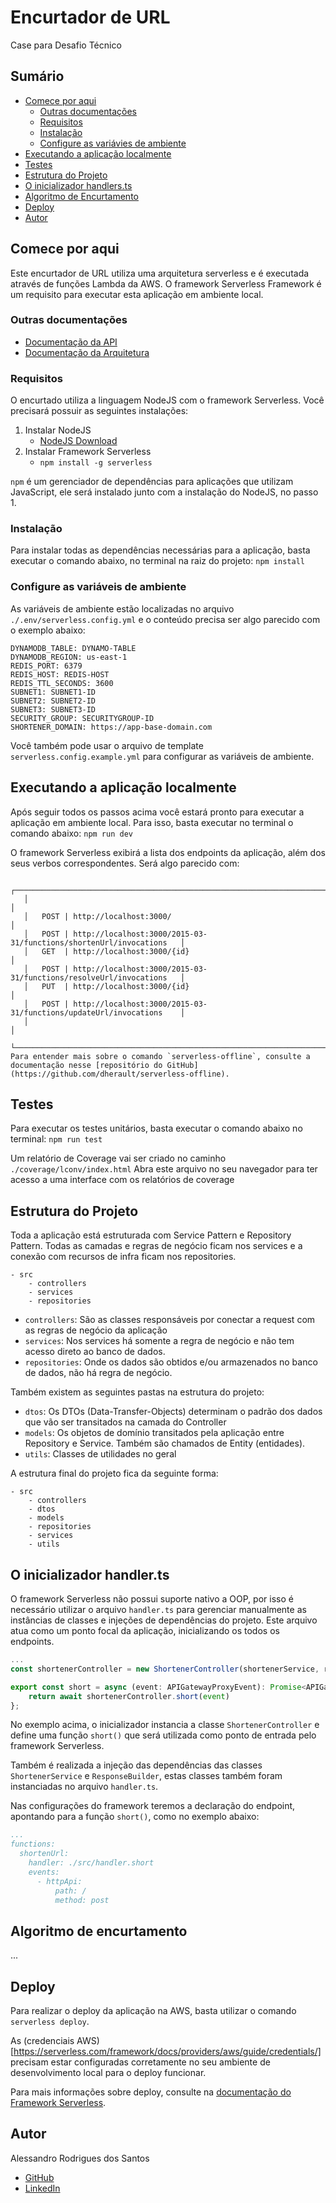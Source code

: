 # Encurtador de URL
Case para Desafio Técnico

## Sumário
- [Comece por aqui](#comece-por-aqui)
	- [Outras documentações](#outras-documentacoes)
	- [Requisitos](#requisitos)
	- [Instalação](#instalação)
	- [Configure as variávies de ambiente](#configure-as-variáveis-de-ambiente)
- [Executando a aplicação localmente](#executando-a-aplicação-localmente)
- [Testes](#testes)
- [Estrutura do Projeto](#estrutura-do-projeto)
- [O inicializador handlers.ts](#o-inicializador-handlerts)
- [Algoritmo de Encurtamento](#algoritmo-de-encurtamento)
- [Deploy](#deployment)
- [Autor](#autor)

## Comece por aqui
Este encurtador de URL utiliza uma arquitetura serverless e é executada através de funções Lambda da AWS. O framework Serverless Framework é um requisito para executar esta aplicação em ambiente local.

### Outras documentações
- [Documentação da API](https://link-para-swagger.com)
- [Documentação da Arquitetura](https://github.com/alessandrorods/meli-shortener-api/blob/main/docs/Architecture.md)

### Requisitos
O encurtado utiliza a linguagem NodeJS com o framework Serverless. Você precisará possuir as seguintes instalações:

1. Instalar NodeJS
	* [NodeJS Download](https://nodejs.org/en/download)
2. Instalar Framework Serverless
	* `npm install -g serverless`

`npm` é um gerenciador de dependências para aplicações que utilizam JavaScript, ele será instalado junto com a instalação do NodeJS, no passo 1.

### Instalação
Para instalar todas as dependências necessárias para a aplicação, basta executar o comando abaixo, no terminal na raiz do projeto:
`npm install`


### Configure as variáveis de ambiente
As variáveis de ambiente estão localizadas no arquivo `./.env/serverless.config.yml` e o conteúdo precisa ser algo parecido com o exemplo abaixo:
```
DYNAMODB_TABLE: DYNAMO-TABLE
DYNAMODB_REGION: us-east-1
REDIS_PORT: 6379
REDIS_HOST: REDIS-HOST
REDIS_TTL_SECONDS: 3600
SUBNET1: SUBNET1-ID
SUBNET2: SUBNET2-ID
SUBNET3: SUBNET3-ID
SECURITY_GROUP: SECURITYGROUP-ID
SHORTENER_DOMAIN: https://app-base-domain.com
```
Você também pode usar o arquivo de template `serverless.config.example.yml` para configurar as variáveis de ambiente.

## Executando a aplicação localmente
Após seguir todos os passos acima você estará pronto para executar a aplicação em ambiente local. Para isso, basta executar no terminal o comando abaixo:
`npm run dev`

O framework Serverless exibirá a lista dos endpoints da aplicação, além dos seus verbos correspondentes.
Será algo parecido com:
```
   ┌──────────────────────────────────────────────────────────────────────────────┐
   │                                                                              │
   │   POST | http://localhost:3000/                                              │
   │   POST | http://localhost:3000/2015-03-31/functions/shortenUrl/invocations   │
   │   GET  | http://localhost:3000/{id}                                          │
   │   POST | http://localhost:3000/2015-03-31/functions/resolveUrl/invocations   │
   │   PUT  | http://localhost:3000/{id}                                          │
   │   POST | http://localhost:3000/2015-03-31/functions/updateUrl/invocations    │
   │                                                                              │
   └──────────────────────────────────────────────────────────────────────────────┘
Para entender mais sobre o comando `serverless-offline`, consulte a documentação nesse [repositório do GitHub](https://github.com/dherault/serverless-offline).

```


## Testes
Para executar os testes unitários, basta executar o comando abaixo no terminal:
`npm run test`

Um relatório de Coverage vai ser criado no caminho `./coverage/lconv/index.html`
Abra este arquivo no seu navegador para ter acesso a uma interface com os relatórios de coverage


## Estrutura do Projeto
Toda a aplicação está estruturada com Service Pattern e Repository Pattern. Todas as camadas e regras de negócio ficam nos services e a conexão com recursos de infra ficam nos repositories.
```
- src
	- controllers
	- services
	- repositories
```
* `controllers`: São as classes responsáveis por conectar a request com as regras de negócio da aplicação
* `services`: Nos services há somente a regra de negócio e não tem acesso direto ao banco de dados.
* `repositories`: Onde os dados são obtidos e/ou armazenados no banco de dados, não há regra de negócio.

Também existem as seguintes pastas na estrutura do projeto:
* `dtos`: Os DTOs (Data-Transfer-Objects) determinam o padrão dos dados que vão ser transitados na camada do Controller
* `models`: Os objetos de domínio transitados pela aplicação entre Repository e Service. Também são chamados de Entity (entidades).
* `utils`: Classes de utilidades no geral

A estrutura final do projeto fica da seguinte forma:
```
- src
	- controllers
	- dtos
	- models
	- repositories
	- services
	- utils
```

## O inicializador handler.ts
O framework Serverless não possui suporte nativo a OOP, por isso é necessário utilizar o arquivo `handler.ts` para gerenciar manualmente as instâncias de classes e injeções de dependências do projeto.
Este arquivo atua como um ponto focal da aplicação, inicializando os todos os endpoints.

```typescript
...
const shortenerController = new ShortenerController(shortenerService, responseBuilder);

export const short = async (event: APIGatewayProxyEvent): Promise<APIGatewayProxyResult> => {
	return await shortenerController.short(event)
};
```
No exemplo acima, o inicializador instancia a classe `ShortenerController` e define uma função `short()` que será utilizada como ponto de entrada pelo framework Serverless.

Também é realizada a injeção das dependências das classes `ShortenerService` e `ResponseBuilder`, estas classes também foram instanciadas no arquivo `handler.ts`.

Nas configurações do framework teremos a declaração do endpoint, apontando para a função `short()`, como no exemplo abaixo:
```yml
...
functions:
  shortenUrl:
    handler: ./src/handler.short
    events:
      - httpApi:
          path: /
          method: post
```

## Algoritmo de encurtamento
...

## Deploy
Para realizar o deploy da aplicação na AWS, basta utilizar o comando `serverless deploy`.

As (credenciais AWS)[https://serverless.com/framework/docs/providers/aws/guide/credentials/] precisam estar configuradas corretamente no seu ambiente de desenvolvimento local para o deploy funcionar.

Para mais informações sobre deploy, consulte na [documentação do Framework Serverless](https://www.serverless.com/framework/docs/providers/aws/cli-reference/deploy).


## Autor
Alessandro Rodrigues dos Santos
* [GitHub](https://github.com/alessandrorods)
* [LinkedIn](https://linkedin.com/in/alessandrorods)